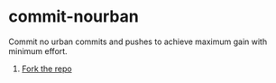 # commit-nourban
Commit no urban commits and pushes to achieve maximum gain with minimum effort.

1. [Fork the repo](https://help.github.com/articles/fork-a-repo/)
